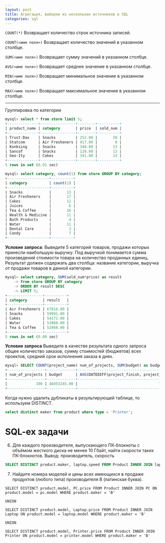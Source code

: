 ```yaml
---
layout: post
title: Агрегация, выборки из нескольких источников в SQL
categories: sql
---
```


```COUNT(*)``` Возвращает количество строк источника записей.

```COUNT(<имя поля>)``` Возвращает количество значений в указанном столбце.

```SUM(<имя поля>)``` Возвращает сумму значений в указанном столбце.

```AVG(<имя поля>)``` Возвращает среднее значение в указанном столбце.

```MIN(<имя поля>)``` Возвращает минимальное значение в указанном столбце.

```MAX(<имя поля>)``` Возвращает максимальное значение в указанном столбце.

----------
Группировка по категории

```sql
mysql> select * from store limit 5;
+--------------+----------------+--------+----------+
| product_name | category       | price  | sold_num |
+--------------+----------------+--------+----------+
| Trust-Dax    | Snacks         | 252.00 |       20 |
| Statcom      | Air Fresheners | 917.00 |        8 |
| Konksing     | Snacks         | 348.00 |       13 |
| Sancof       | Snacks         | 120.00 |       13 |
| Geo-Ity      | Cakes          | 341.00 |       14 |
+--------------+----------------+--------+----------+
5 rows in set (0.01 sec)

mysql> select category, count(1) from store GROUP BY category;
+-------------------+----------+
| category          | count(1) |
+-------------------+----------+
| Snacks            |       13 |
| Air Fresheners    |       17 |
| Cakes             |       12 |
| Juices            |        6 |
| Tea & Coffee      |       16 |
| Health & Medicine |       11 |
| Bath Products     |        4 |
| Water             |       11 |
| Dental Care       |        3 |
| Candy             |        7 |
+-------------------+----------+
```

**Условие запроса**:
Выведите 5 категорий товаров, продажи которых принесли наибольшую выручку. Под выручкой понимается сумма произведений стоимости товара на количество проданных единиц. Результат должен содержать два столбца: 
название категории,
выручка от продажи товаров в данной категории.

```sql
mysql> select category, SUM(sold_num*price) as result
	-> from store GROUP BY category
	-> ORDER BY result DESC
	-> LIMIT 5;
+----------------+----------+
| category       | result   |
+----------------+----------+
| Air Fresheners | 67816.00 |
| Snacks         | 59991.00 |
| Cakes          | 54172.00 |
| Water          | 53860.00 |
| Tea & Coffee   | 52868.00 |
+----------------+----------+
5 rows in set (0.00 sec)
```

**Условие запроса**
Выведите в качестве результата одного запроса общее количество заказов, сумму стоимостей (бюджетов) всех проектов, средний срок исполнения заказа в днях.


```sql
mysql> SELECT COUNT(project_name) num_of_projects, SUM(budget) as budget, AVG(DATEDIFF(project_finish, project_start)) from project;
+-----------------+-------------+----------------------------------------------+
| num_of_projects | budget      | AVG(DATEDIFF(project_finish, project_start)) |
+-----------------+-------------+----------------------------------------------+
|             100 | 48453245.00 |                                     704.3100 |
+-----------------+-------------+----------------------------------------------+
```

Когда нужно удалить дубликаты в результирующей таблице, то используем DISTINCT.

```sql
select distinct maker from product where type = 'Printer';
```

# SQL-ex задачи

6. Для каждого производителя, выпускающего ПК-блокноты c объёмом жесткого диска не менее 10 Гбайт, найти скорости таких ПК-блокнотов. Вывод: производитель, скорость


```sql
SELECT DISTINCT product.maker, laptop.speed FROM Product INNER JOIN laptop ON product.model = laptop.model where laptop.hd >= 10 ORDER BY laptop.speed

```

7. Найдите номера моделей и цены всех имеющихся в продаже продуктов (любого типа) производителя B (латинская буква).

```
SELECT DISTINCT product.model, PC.price FROM Product INNER JOIN PC ON product.model = pc.model WHERE product.maker = 'B'

UNION

SELECT DISTINCT product.model, Laptop.price FROM Product INNER JOIN Laptop ON product.model = laptop.model WHERE product.maker = 'B'

UNION

SELECT DISTINCT product.model, Printer.price FROM Product INNER JOIN Printer ON product.model = printer.model WHERE product.maker = 'B'
```